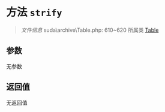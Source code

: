 # 方法 `strify`

> *文件信息* suda\archive\Table.php: 610~620
> 所属类 [Table](../Table.md)




## 参数


无参数


## 返回值

无返回值
